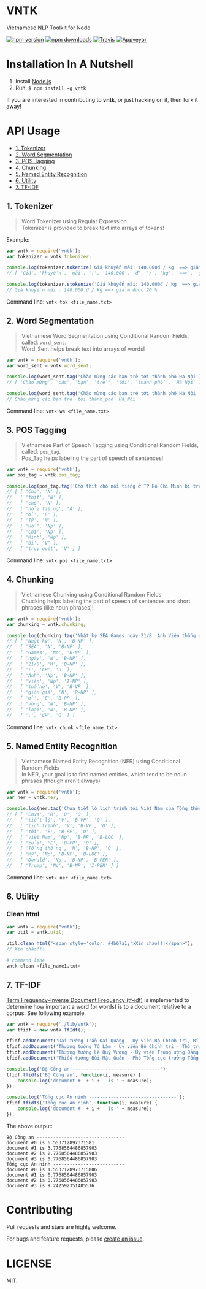 # VNTK

Vietnamese NLP Toolkit for Node

[![npm version](https://img.shields.io/npm/v/vntk.svg?style=flat)](https://www.npmjs.com/package/vntk)
[![npm downloads](https://img.shields.io/npm/dm/vntk.svg)](https://www.npmjs.com/package/vntk)
[![Travis](https://travis-ci.org/vunb/vntk.svg?branch=master)](https://travis-ci.org/vunb/vntk)
[![Appveyor](https://ci.appveyor.com/api/projects/status/3xej24k2f9qlm2v8/branch/master?svg=true)](https://ci.appveyor.com/project/Vunb/vntk/branch/master)


# Installation In A Nutshell

1. Install [Node.js](http://nodejs.org/)
2. Run: `$ npm install -g vntk`

If you are interested in contributing to **vntk**, or just hacking on it, then fork it away!

# API Usage

* [1. Tokenizer](#1-tokenizer)
* [2. Word Segmentation](#2-word-segmentation)
* [3. POS Tagging](#3-pos-tagging)
* [4. Chunking](#4-chunking)
* [5. Named Entity Recognition](#5-named-entity-recognition)
* [6. Utility](#6-utility)
* [7. TF-IDF](#7-tf-idf)

## 1. Tokenizer

> Word Tokenizer using Regular Expression.  
> Tokenizer is provided to break text into arrays of tokens!

Example:

```js
var vntk = require('vntk');
var tokenizer = vntk.tokenizer;

console.log(tokenizer.tokenize('Giá khuyến mãi: 140.000đ / kg  ==> giảm được 20%'))
// [ 'Giá', 'khuyến', 'mãi', ':', '140.000', 'đ', '/', 'kg', '==>', 'giảm', 'được', '20', '%' ]

console.log(tokenizer.stokenize('Giá khuyến mãi: 140.000đ / kg  ==> giảm được 20%'))
// Giá khuyến mãi : 140.000 đ / kg ==> giảm được 20 %
```

Command line: `vntk tok <file_name.txt>`

## 2. Word Segmentation

> Vietnamese Word Segmentation using Conditional Random Fields, called: `word_sent`.  
> Word_Sent helps break text into arrays of words!

```js
var vntk = require('vntk');
var word_sent = vntk.word_sent;

console.log(word_sent.tag('Chào mừng các bạn trẻ tới thành phố Hà Nội'))
// [ 'Chào mừng', 'các', 'bạn', 'trẻ', 'tới', 'thành phố', 'Hà Nội' ]

console.log(word_sent.tag('Chào mừng các bạn trẻ tới thành phố Hà Nội', 'text'))
// Chào_mừng các bạn trẻ tới thành_phố Hà_Nội
```

Command line: `vntk ws <file_name.txt>`

## 3. POS Tagging

> Vietnamese Part of Speech Tagging using Conditional Random Fields, called: `pos_tag`.  
> Pos_Tag helps labeling the part of speech of sentences!

```js
var vntk = require('vntk');
var pos_tag = vntk.pos_tag;

console.log(pos_tag.tag('Chợ thịt chó nổi tiếng ở TP Hồ Chí Minh bị truy quét'))
// [ [ 'Chợ', 'N' ],
//   [ 'thịt', 'N' ],
//   [ 'chó', 'N' ],
//   [ 'nổi tiếng', 'A' ],
//   [ 'ở', 'E' ],
//   [ 'TP', 'N' ],
//   [ 'Hồ', 'Np' ],
//   [ 'Chí', 'Np' ],
//   [ 'Minh', 'Np' ],
//   [ 'bị', 'V' ],
//   [ 'truy quét', 'V' ] ]
```

Command line: `vntk pos <file_name.txt>`

## 4. Chunking

> Vietnamese Chunking using Conditional Random Fields  
> Chucking helps labeling the part of speech of sentences and short phrases (like noun phrases)!

```js
var vntk = require('vntk');
var chunking = vntk.chunking;

console.log(chunking.tag('Nhật ký SEA Games ngày 21/8: Ánh Viên thắng giòn giã ở vòng loại.'))
// [ [ 'Nhật ký', 'N', 'B-NP' ],
//   [ 'SEA', 'N', 'B-NP' ],
//   [ 'Games', 'Np', 'B-NP' ],
//   [ 'ngày', 'N', 'B-NP' ],
//   [ '21/8', 'M', 'B-NP' ],
//   [ ':', 'CH', 'O' ],
//   [ 'Ánh', 'Np', 'B-NP' ],
//   [ 'Viên', 'Np', 'I-NP' ],
//   [ 'thắng', 'V', 'B-VP' ],
//   [ 'giòn giã', 'N', 'B-NP' ],
//   [ 'ở', 'E', 'B-PP' ],
//   [ 'vòng', 'N', 'B-NP' ],
//   [ 'loại', 'N', 'B-NP' ],
//   [ '.', 'CH', 'O' ] ]
```

Command line: `vntk chunk <file_name.txt>`

## 5. Named Entity Recognition

> Vietnamese Named Entity Recognition (NER) using Conditional Random Fields  
> In NER, your goal is to find named entities, which tend to be noun phrases (though aren't always)

```js
var vntk = require('vntk');
var ner = vntk.ner;

console.log(ner.tag('Chưa tiết lộ lịch trình tới Việt Nam của Tổng thống Mỹ Donald Trump'))
// [ [ 'Chưa', 'R', 'O', 'O' ],
//   [ 'tiết lộ', 'V', 'B-VP', 'O' ],
//   [ 'lịch trình', 'V', 'B-VP', 'O' ],
//   [ 'tới', 'E', 'B-PP', 'O' ],
//   [ 'Việt Nam', 'Np', 'B-NP', 'B-LOC' ],
//   [ 'của', 'E', 'B-PP', 'O' ],
//   [ 'Tổng thống', 'N', 'B-NP', 'O' ],
//   [ 'Mỹ', 'Np', 'B-NP', 'B-LOC' ],
//   [ 'Donald', 'Np', 'B-NP', 'B-PER' ],
//   [ 'Trump', 'Np', 'B-NP', 'I-PER' ] ]
```

Command line: `vntk ner <file_name.txt>`

## 6. Utility

### Clean html

```javascript
var vntk = require("vntk");
var util = vntk.util;

util.clean_html("<span style='color: #4b67a1;'>Xin chào!!!</span>");
// Xin chào!!!
```

```bash
# command line
vntk clean <file_name1.txt>
```

## 7. TF-IDF

[Term Frequency–Inverse Document Frequency (tf-idf)](http://en.wikipedia.org/wiki/Tf%E2%80%93idf) is implemented to determine how important a word (or words) is to a document relative to a corpus. See following example.

```js
var vntk = require('./lib/vntk');
var tfidf = new vntk.TfIdf();

tfidf.addDocument('Đại tướng Trần Đại Quang - Ủy viên Bộ Chính trị, Bí thư Đảng ủy Công an Trung ương, Bộ trưởng Bộ Công an.');
tfidf.addDocument('Thượng tướng Tô Lâm - Ủy viên Bộ Chính trị - Thứ trưởng Bộ Công an.');
tfidf.addDocument('Thượng tướng Lê Quý Vương - Ủy viên Trung ương Đảng - Thứ trưởng Bộ Công an.');
tfidf.addDocument('Thiếu tướng Bùi Mậu Quân - Phó Tổng cục trưởng Tổng cục An ninh');

console.log('Bộ Công an --------------------------------');
tfidf.tfidfs('Bộ Công an', function(i, measure) {
    console.log('document #' + i + ' is ' + measure);
});

console.log('Tổng cục An ninh --------------------------------');
tfidf.tfidfs('Tổng cục An ninh', function(i, measure) {
    console.log('document #' + i + ' is ' + measure);
});
```

The above output:

```text
Bộ Công an --------------------------------
document #0 is 6.553712897371581
document #1 is 3.7768564486857903
document #2 is 2.7768564486857903
document #3 is 0.7768564486857903
Tổng cục An ninh --------------------------
document #0 is 1.5537128973715806
document #1 is 0.7768564486857903
document #2 is 0.7768564486857903
document #3 is 9.242592351485516
```

# Contributing

Pull requests and stars are highly welcome.

For bugs and feature requests, please [create an issue](https://github.com/vunb/vntk/issues/new).

LICENSE
========

MIT.